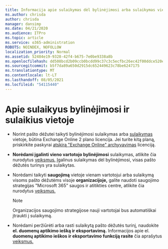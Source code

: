 ```yaml
---
title: Informacija apie sulaikymas dėl bylinėjimosi arba sulaikymas vietoje
ms.author: chrisda
author: chrisda
manager: dansimp
ms.date: 04/21/2020
ms.audience: ITPro
ms.topic: article
ms.service: o365-administration
ROBOTS: NOINDEX, NOFOLLOW
localization_priority: Normal
ms.assetid: 52484e19-9328-42f4-b675-7e0be9338a8b
ms.openlocfilehash: dd508bcd2b09ccb0bcdd99c37c3c5ecfbc26ec42f00ddce520ef8e73e3aef436
ms.sourcegitcommit: b5f7da89a650d2915dc652449623c78be6247175
ms.translationtype: MT
ms.contentlocale: lt-LT
ms.lasthandoff: 08/05/2021
ms.locfileid: "54115440"
---
```

# <a name="about-litigation-holds-and-in-place-holds"></a>Apie sulaikyus bylinėjimosi ir sulaikius vietoje

- Norint pašto dėžutei taikyti bylinėjimosi sulaikymas arba [sulaikymas](https://docs.microsoft.com/office365/servicedescriptions/office-365-platform-service-description/office-365-plan-options) vietoje, būtina Exchange Online 2 plano licencija. Jei turite kitą planą, priskirkite paskyrai [atskirą "Exchange Online" archyvavimas](https://docs.microsoft.com/office365/servicedescriptions/exchange-online-archiving-service-description/exchange-online-archiving-service-description) licenciją. 
    
- **Norėdami įgalinti vieno vartotojo bylinėjimosi** sulaikymas, atlikite čia nurodytus [veiksmus.](https://docs.microsoft.com/microsoft-365/compliance/create-a-litigation-hold?view=o365-worldwide#place-a-mailbox-on-litigation-hold) Įgalinus sulaikymas dėl bylinėjimosi, visas pašto dėžutės turinys yra sulaikytas.
    
- Norėdami taikyti **saugojimą** vietoje vienam vartotojui arba sulaikymą visoms pašto dėžutėms visoje **organizacijoje,** galite naudoti saugojimo strategijas "Microsoft 365" saugos ir atitikties centre, atlikite čia nurodytus [veiksmus.](https://docs.microsoft.com/microsoft-365/compliance/retention-policies)
    
    > [!NOTE]
    > Organizacijos saugojimo strategijose nauji vartotojai bus automatiškai įtraukti į sulaikymą. 
  
- Norėdami peržiūrėti arba rasti sulaikytą pašto dėžutės turinį, naudokite **el. duomenų aptikimo iešką ir eksportavimą.** Informacijos apie el. **duomenų aptikimo ieškos ir eksportavimo funkciją rasite** čia aprašytus [veiksmus.](https://docs.microsoft.com/microsoft-365/compliance/export-search-results)
    

